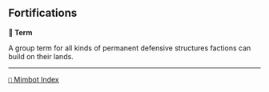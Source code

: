 ## Fortifications

**📑 Term**

A group term for all kinds of permanent defensive structures factions can build on their lands.

<!---
keywords: battle, unit
-->
----------
[`📑` Mimbot Index](</index.md#9ff0>)